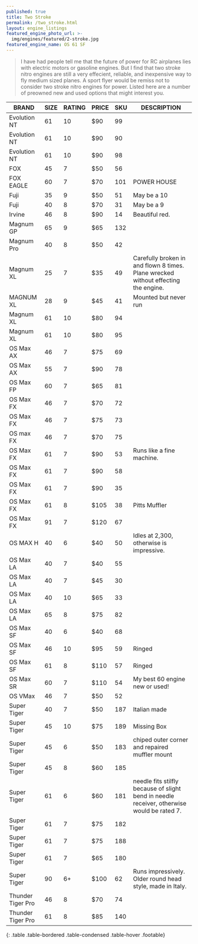 ```yaml
---
published: true
title: Two Stroke
permalink: /two_stroke.html
layout: engine_listings
featured_engine_photo_url: >-
  img/engines/featured/2-stroke.jpg
featured_engine_name: OS 61 SF
---
```



> I have had people tell me that the future of power for RC airplanes lies with electric motors or gasoline engines. But I find that two stroke nitro engines are still a very effecient, reliable, and inexpensive way to fly medium sized planes. A sport flyer would be remiss not to consider two stroke nitro engines for power. Listed here are a number of preowned new and used options that might interest you.

BRAND             | SIZE  | RATING | PRICE | SKU   | DESCRIPTION
------------------|-------|--------|-------|-------|--------------------
Evolution NT      | 61    | 10     | $90   | 99    |
Evolution NT      | 61    | 10     | $90   | 90    |
Evolution NT      | 61    | 10     | $90   | 98    |
FOX               | 45    | 7      | $50   | 56    |
FOX EAGLE         | 60    | 7      | $70   | 101   | POWER HOUSE
Fuji              | 35    | 9      | $50   | 51    | May be a 10
Fuji              | 40    | 8      | $70   | 31    | May be a 9
Irvine            | 46    | 8      | $90   | 14    | Beautiful red.
Magnum GP         | 65    | 9      | $65   | 132   |  
Magnum Pro        | 40    | 8      | $50   | 42    |
Magnum XL         | 25    | 7      | $35   | 49    | Carefully broken in and flown 8 times.  Plane wrecked without effecting the engine.
MAGNUM XL         | 28    | 9      | $45   | 41    | Mounted but never run
Magnum XL         | 61    | 10     | $80   | 94    |
Magnum XL         | 61    | 10     | $80   | 95    |
OS Max AX         | 46    | 7      | $75   | 69    |
OS Max AX         | 55    | 7      | $90   | 78    |
OS Max FP         | 60    | 7      | $65   | 81    |
OS Max FX         | 46    | 7      | $70   | 72    |
OS Max FX         | 46    | 7      | $75   | 73    |
OS max FX         | 46    | 7      | $70   | 75    |
OS Max FX         | 61    | 7      | $90   | 53    | Runs like a fine machine.
OS Max FX         | 61    | 7      | $90   | 58    |
OS Max FX         | 61    | 7      | $90   | 35    |
OS Max FX         | 61    | 8      | $105  | 38    | Pitts Muffler
OS Max FX         | 91    | 7      | $120  | 67    |  
OS MAX H          | 40    | 6      | $40   | 50    | Idles at 2,300, otherwise is impressive.
OS Max LA         | 40    | 7      | $40   | 55    |
OS Max LA         | 40    | 7      | $45   | 30    |
OS Max LA         | 40    | 10     | $65   | 33    |
OS Max LA         | 65    | 8      | $75   | 82    |
OS Max SF         | 40    | 6      | $40   | 68    |
OS Max SF         | 46    | 10     | $95   | 59    | Ringed
OS Max SF         | 61    | 8      | $110  | 57    | Ringed
OS Max SR         | 60    | 7      | $110  | 54    | My best 60 engine new or used!
OS VMax           | 46    | 7      | $50   | 52    |
Super Tiger       | 40    | 7      | $50   | 187   | Italian made
Super Tiger       | 45    | 10     | $75   | 189   | Missing Box
Super Tiger       | 45    | 6      | $50   | 183   | chiped outer corner and repaired muffler mount
Super Tiger       | 45    | 8      | $60   | 185   |
Super Tiger       | 61    | 6      | $60   | 181   | needle fits stilfly because of slight bend in needle receiver, otherwise would be rated 7.
Super Tiger       | 61    | 7      | $75   | 182   |
Super Tiger       | 61    | 7      | $75   | 188   |
Super Tiger       | 61    | 7      | $65   | 180   |
Super Tiger       | 90    | 6+     | $100  | 62    | Runs impressively.  Older round head style, made in Italy. 
Thunder Tiger Pro | 46    | 8      | $70   | 74    |   
Thunder Tiger Pro | 61    | 8      | $85   | 140   |
{: .table .table-bordered .table-condensed .table-hover .footable}
